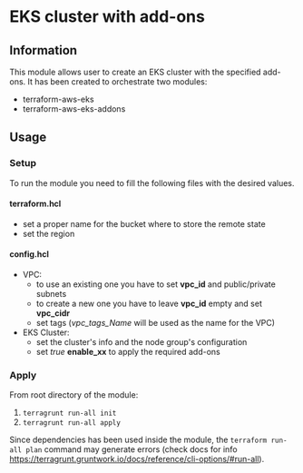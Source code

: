 # EKS cluster with add-ons

## Information
This module allows user to create an EKS cluster with the specified add-ons.
It has been created to orchestrate two modules:

- terraform-aws-eks
- terraform-aws-eks-addons

## Usage
### Setup
To run the module you need to fill the following files with the desired values.
#### terraform.hcl
- set a proper name for the bucket where to store the remote state
- set the region

#### config.hcl
- VPC:
	- to use an existing one you have to set **vpc_id** and public/private subnets 
	- to create a new one you have to leave **vpc_id** empty and set **vpc_cidr**
	- set tags (*vpc_tags_Name* will be used as the name for the VPC)
- EKS Cluster:
	- set the cluster's info and the node group's configuration 
	- set *true* **enable_xx** to apply the required add-ons 

### Apply
From root directory of the module:

1. `terragrunt run-all init`
2. `terragrunt run-all apply`

Since dependencies has been used inside the module, the `terraform run-all plan` command may generate errors (check docs for info https://terragrunt.gruntwork.io/docs/reference/cli-options/#run-all).
